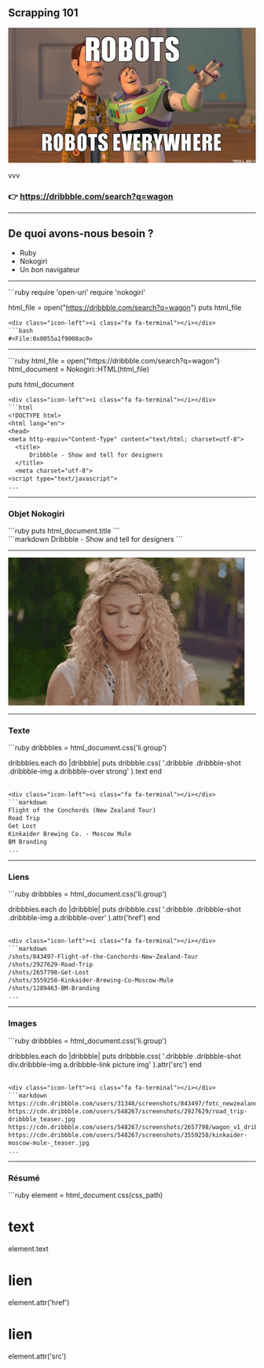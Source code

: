 ## Scrapping 101
<img class="full-screen" src="images/robots-robots-everywhere.jpg">

vvv

### 👉 <span class="lowercase">https://dribbble.com/search?q=wagon</span>

---

## De quoi avons-nous besoin ?

- Ruby
- Nokogiri
- Un *bon* navigateur

---

<div class="icon-left"><i class="fa fa-file-code-o"></i></div>
```ruby
require 'open-uri'
require 'nokogiri'

html_file = open("https://dribbble.com/search?q=wagon")
puts html_file
```
<div class="icon-left"><i class="fa fa-terminal"></i></div>
```bash
#<File:0x0055a1f9008ac0>
```
<!-- .element: class="fragment" data-fragment-index="2" -->

---

<div class="icon-left"><i class="fa fa-file-code-o"></i></div>
```ruby
html_file = open("https://dribbble.com/search?q=wagon")
html_document = Nokogiri::HTML(html_file)

puts html_document
```
<div class="icon-left"><i class="fa fa-terminal"></i></div>
```html
<!DOCTYPE html>
<html lang="en">
<head>
<meta http-equiv="Content-Type" content="text/html; charset=utf-8">
  <title>
      Dribbble - Show and tell for designers
  </title>
  <meta charset="utf-8">
<script type="text/javascript">
...
```
<!-- .element: class="fragment" data-fragment-index="2" -->

---

### Objet Nokogiri

<div class="icon-left"><i class="fa fa-file-code-o"></i></div>
```ruby
puts html_document.title
```

<div class="icon-left"><i class="fa fa-terminal"></i></div>
```markdown
Dribbble - Show and tell for designers
```
<!-- .element: class="fragment" data-fragment-index="2" -->

---

<img class="full-screen" src="images/concentrate.gif">

---

### Texte

<div class="icon-left"><i class="fa fa-file-code-o"></i></div>
```ruby
dribbbles = html_document.css('li.group')

dribbbles.each do |dribbble|
  puts dribbble.css(
   '.dribbble .dribbble-shot .dribbble-img a.dribbble-over strong'
  ).text
end
```

<div class="icon-left"><i class="fa fa-terminal"></i></div>
```markdown
Flight of the Conchords (New Zealand Tour)
Road Trip
Get Lost
Kinkaider Brewing Co. - Moscow Mule
BM Branding
...
```
<!-- .element: class="fragment" data-fragment-index="2" -->

---

### Liens

<div class="icon-left"><i class="fa fa-file-code-o"></i></div>
```ruby
dribbbles = html_document.css('li.group')

dribbbles.each do |dribbble|
  puts dribbble.css(
    '.dribbble .dribbble-shot .dribbble-img   a.dribbble-over'
  ).attr('href')
end
```

<div class="icon-left"><i class="fa fa-terminal"></i></div>
```markdown
/shots/843497-Flight-of-the-Conchords-New-Zealand-Tour
/shots/2927629-Road-Trip
/shots/2657798-Get-Lost
/shots/3559258-Kinkaider-Brewing-Co-Moscow-Mule
/shots/1289463-BM-Branding
...
```
<!-- .element: class="fragment" data-fragment-index="2" -->

---

### Images

<div class="icon-left"><i class="fa fa-file-code-o"></i></div>
```ruby
dribbbles = html_document.css('li.group')

dribbbles.each do |dribbble|
  puts dribbble.css(
    '.dribbble .dribbble-shot div.dribbble-img a.dribbble-link picture img'
  ).attr('src')
end
```

<div class="icon-left"><i class="fa fa-terminal"></i></div>
```markdown
https://cdn.dribbble.com/users/31348/screenshots/843497/fotc_newzealand_dribbble_teaser.jpg
https://cdn.dribbble.com/users/548267/screenshots/2927629/road_trip-dribbble_teaser.jpg
https://cdn.dribbble.com/users/548267/screenshots/2657798/wagon_v1_dribbble_teaser.jpg
https://cdn.dribbble.com/users/548267/screenshots/3559258/kinkaider-moscow-mule-_teaser.jpg
...
```
<!-- .element: class="fragment" data-fragment-index="2" -->

---

### Résumé

<div class="icon-left"><i class="fa fa-file-code-o"></i></div>
```ruby
  element = html_document.css(css_path)

  # text
  element.text

  # lien
  element.attr('href')

  # lien
  element.attr('src')
```
